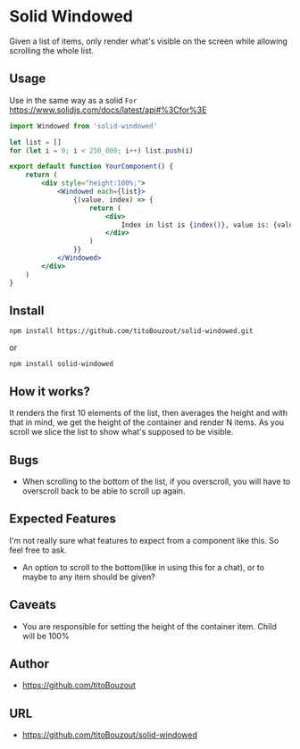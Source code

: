 # Solid Windowed

Given a list of items, only render what's visible on the screen while allowing scrolling the whole list.

## Usage

Use in the same way as a solid `For` https://www.solidjs.com/docs/latest/api#%3Cfor%3E

```jsx
import Windowed from 'solid-windowed'

let list = []
for (let i = 0; i < 250_000; i++) list.push(i)

export default function YourComponent() {
	return (
		<div style="height:100%;">
			<Windowed each={list}>
				{(value, index) => {
					return (
						<div>
							Index in list is {index()}, value is: {value}
						</div>
					)
				}}
			</Windowed>
		</div>
	)
}
```

## Install

`npm install https://github.com/titoBouzout/solid-windowed.git`

or

`npm install solid-windowed`

## How it works?

It renders the first 10 elements of the list, then averages the height and with that in mind, we get the height of the container and render N items. As you scroll we slice the list to show what's supposed to be visible.

## Bugs

- When scrolling to the bottom of the list, if you overscroll, you will have to overscroll back to be able to scroll up again.

## Expected Features

I'm not really sure what features to expect from a component like this. So feel free to ask.

- An option to scroll to the bottom(like in using this for a chat), or to maybe to any item should be given?

## Caveats

- You are responsible for setting the height of the container item. Child will be 100%

## Author

- https://github.com/titoBouzout

## URL

- https://github.com/titoBouzout/solid-windowed
